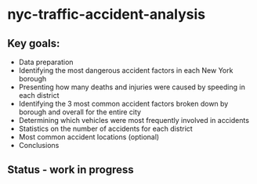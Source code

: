 # nyc-traffic-accident-analysis

## Key goals: 
- Data preparation
- Identifying the most dangerous accident factors in each New York borough
- Presenting how many deaths and injuries were caused by speeding in each district
- Identifying the 3 most common accident factors broken down by borough and overall for the entire city
- Determining which vehicles were most frequently involved in accidents
- Statistics on the number of accidents for each district
- Most common accident locations (optional)
- Conclusions

## Status - work in progress
